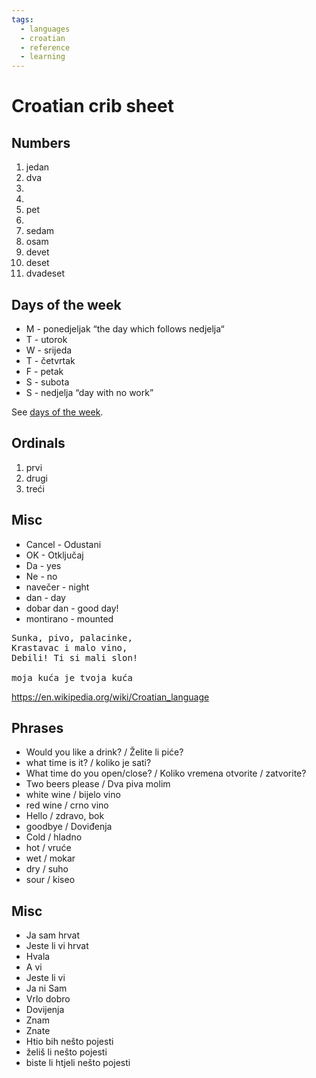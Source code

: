 ```yaml
---
tags:
  - languages
  - croatian
  - reference
  - learning
---
```


# Croatian crib sheet

## Numbers
1. jedan
2. dva
3.
4.
5. pet
6.
7. sedam
8. osam
9. devet
10. deset
20. dvadeset

## Days of the week
- M - ponedjeljak “the day which follows nedjelja“
- T - utorok
- W - srijeda
- T - četvrtak
- F - petak
- S - subota
- S - nedjelja “day with no work”

See [days of the week](https://www.learncroatian.eu/blog/days-of-week-croatian).

## Ordinals
1. prvi
2. drugi
3. treći

## Misc
- Cancel - Odustani
- OK - Otključaj
- Da - yes
- Ne - no
- navečer - night
- dan - day
- dobar dan - good day!
- montirano - mounted

<pre>
Sunka, pivo, palacinke,
Krastavac i malo vino,
Debili! Ti si mali slon!

moja kuća je tvoja kuća
</pre>

https://en.wikipedia.org/wiki/Croatian_language


## Phrases
- Would you like a drink? / Želite li piće?
- what time is it? / koliko je sati?
- What time do you open/close? / Koliko vremena otvorite / zatvorite?
- Two beers please / Dva piva molim
- white wine / bijelo vino
- red wine / crno vino
- Hello / zdravo, bok
- goodbye / Doviđenja
- Cold / hladno
- hot / vruće
- wet / mokar
- dry / suho
- sour / kiseo

## Misc
- Ja sam hrvat
- Jeste li vi hrvat
- Hvala
- A vi
- Jeste li vi
- Ja ni Sam
- Vrlo dobro
- Dovijenja
- Znam
- Znate
- Htio bih nešto pojesti
- želiš li nešto pojesti
- biste li htjeli nešto pojesti


